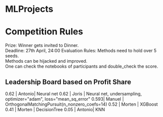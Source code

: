 # MLProjects

# Competition Rules
Prize: Winner gets invited to Dinner.  
Deadline: 27th April, 24:00
Evaluation Rules: Methods need to hold over 5 seeds.  
                  Methods can be hijacked and improved.  
                  One can check the notebooks of participants and double_check the score.  

## Leadership Board based on Profit Share

0.62 | Antonio| Neural net
0.62 | Joris  | Neural net, undersampling, optimizer="adam", loss="mean_sq_error"
0.593| Manuel | OrthogonalMatchingPursuit(n_nonzero_coefs=14)
0.52 | Morten | XGBoost
0.41 | Morten | DecisionTree
0.05 | Antonio| KNN
